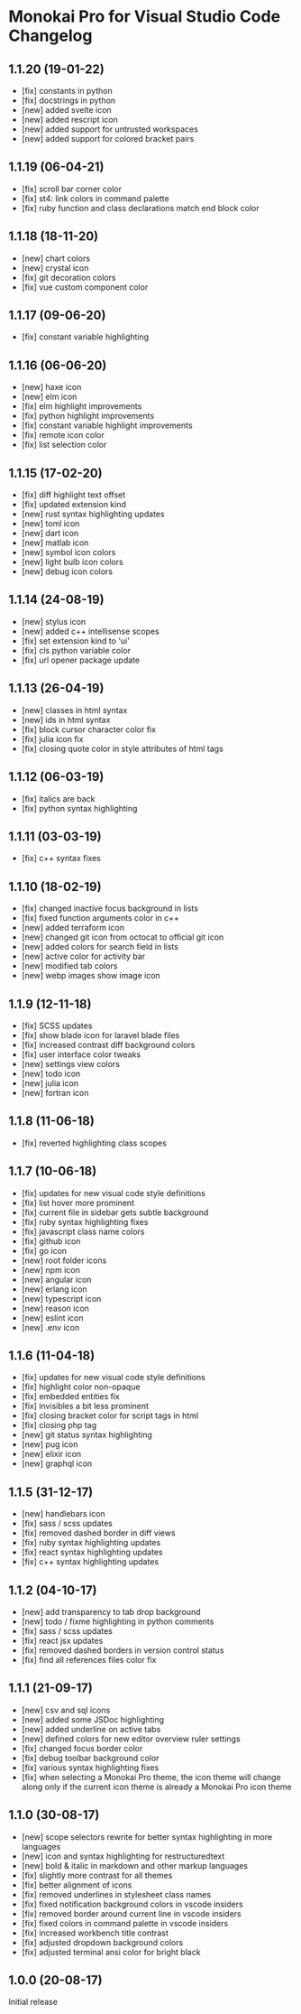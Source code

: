 # Monokai Pro for Visual Studio Code Changelog

## 1.1.20 (19-01-22)

- [fix] constants in python
- [fix] docstrings in python
- [new] added svelte icon
- [new] added rescript icon
- [new] added support for untrusted workspaces
- [new] added support for colored bracket pairs

## 1.1.19 (06-04-21)

- [fix] scroll bar corner color
- [fix] st4: link colors in command palette
- [fix] ruby function and class declarations match end block color

## 1.1.18 (18-11-20)

- [new] chart colors
- [new] crystal icon
- [fix] git decoration colors
- [fix] vue custom component color

## 1.1.17 (09-06-20)

- [fix] constant variable highlighting

## 1.1.16 (06-06-20)

- [new] haxe icon
- [new] elm icon
- [fix] elm highlight improvements
- [fix] python highlight improvements
- [fix] constant variable highlight improvements
- [fix] remote icon color
- [fix] list selection color

## 1.1.15 (17-02-20)

- [fix] diff highlight text offset
- [fix] updated extension kind
- [new] rust syntax highlighting updates
- [new] toml icon
- [new] dart icon
- [new] matlab icon
- [new] symbol icon colors
- [new] light bulb icon colors
- [new] debug icon colors

## 1.1.14 (24-08-19)

- [new] stylus icon
- [new] added c++ intellisense scopes
- [fix] set extension kind to 'ui'
- [fix] cls python variable color
- [fix] url opener package update

## 1.1.13 (26-04-19)

- [new] classes in html syntax
- [new] ids in html syntax
- [fix] block cursor character color fix
- [fix] julia icon fix
- [fix] closing quote color in style attributes of html tags

## 1.1.12 (06-03-19)

- [fix] italics are back
- [fix] python syntax highlighting

## 1.1.11 (03-03-19)

- [fix] c++ syntax fixes

## 1.1.10 (18-02-19)

- [fix] changed inactive focus background in lists
- [fix] fixed function arguments color in c++
- [new] added terraform icon
- [new] changed git icon from octocat to official git icon
- [new] added colors for search field in lists
- [new] active color for activity bar
- [new] modified tab colors
- [new] webp images show image icon

## 1.1.9 (12-11-18)

- [fix] SCSS updates
- [fix] show blade icon for laravel blade files
- [fix] increased contrast diff background colors
- [fix] user interface color tweaks
- [new] settings view colors
- [new] todo icon
- [new] julia icon
- [new] fortran icon

## 1.1.8 (11-06-18)

- [fix] reverted highlighting class scopes

## 1.1.7 (10-06-18)

- [fix] updates for new visual code style definitions
- [fix] list hover more prominent
- [fix] current file in sidebar gets subtle background
- [fix] ruby syntax highlighting fixes
- [fix] javascript class name colors
- [fix] github icon
- [fix] go icon
- [new] root folder icons
- [new] npm icon
- [new] angular icon
- [new] erlang icon
- [new] typescript icon
- [new] reason icon
- [new] eslint icon
- [new] .env icon

## 1.1.6 (11-04-18)

- [fix] updates for new visual code style definitions
- [fix] highlight color non-opaque
- [fix] embedded entities fix
- [fix] invisibles a bit less prominent
- [fix] closing bracket color for script tags in html
- [fix] closing php tag
- [new] git status syntax highlighting
- [new] pug icon
- [new] elixir icon
- [new] graphql icon

## 1.1.5 (31-12-17)

- [new] handlebars icon
- [fix] sass / scss updates
- [fix] removed dashed border in diff views
- [fix] ruby syntax highlighting updates
- [fix] react syntax highlighting updates
- [fix] c++ syntax highlighting updates

## 1.1.2 (04-10-17)

- [new] add transparency to tab drop background
- [new] todo / fixme highlighting in python comments
- [fix] sass / scss updates
- [fix] react jsx updates
- [fix] removed dashed borders in version control status
- [fix] find all references files color fix

## 1.1.1 (21-09-17)

- [new] csv and sql icons
- [new] added some JSDoc highlighting
- [new] added underline on active tabs
- [new] defined colors for new editor overview ruler settings
- [fix] changed focus border color
- [fix] debug toolbar background color
- [fix] various syntax highlighting fixes
- [fix] when selecting a Monokai Pro theme, the icon theme will change along only if the current icon theme is already a Monokai Pro icon theme

## 1.1.0 (30-08-17)

- [new] scope selectors rewrite for better syntax highlighting in more languages
- [new] icon and syntax highlighting for restructuredtext
- [new] bold & italic in markdown and other markup languages
- [fix] slightly more contrast for all themes
- [fix] better alignment of icons
- [fix] removed underlines in stylesheet class names
- [fix] fixed notification background colors in vscode insiders
- [fix] removed border around current line in vscode insiders
- [fix] fixed colors in command palette in vscode insiders
- [fix] increased workbench title contrast
- [fix] adjusted dropdown background colors
- [fix] adjusted terminal ansi color for bright black

## 1.0.0 (20-08-17)

Initial release